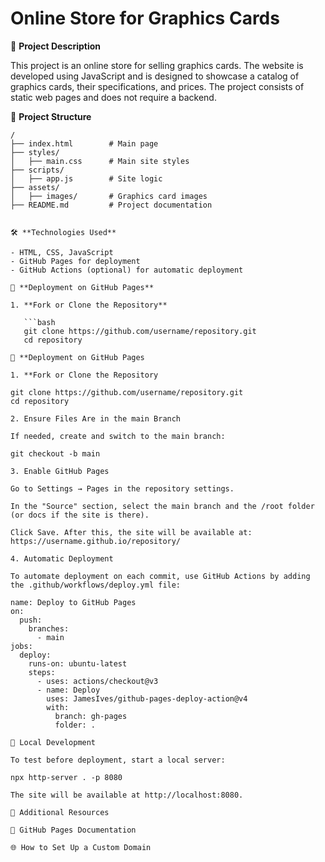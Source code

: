# Online Store for Graphics Cards

📌 **Project Description**

This project is an online store for selling graphics cards. The website is developed using JavaScript and is designed to showcase a catalog of graphics cards, their specifications, and prices. The project consists of static web pages and does not require a backend.

📂 **Project Structure**

```plaintext
/
├── index.html        # Main page
├── styles/
│   ├── main.css      # Main site styles
├── scripts/
│   ├── app.js        # Site logic
├── assets/
│   ├── images/       # Graphics card images
├── README.md         # Project documentation


🛠 **Technologies Used**

- HTML, CSS, JavaScript
- GitHub Pages for deployment
- GitHub Actions (optional) for automatic deployment

🚀 **Deployment on GitHub Pages**

1. **Fork or Clone the Repository**

   ```bash
   git clone https://github.com/username/repository.git
   cd repository

🚀 **Deployment on GitHub Pages

1. **Fork or Clone the Repository

git clone https://github.com/username/repository.git
cd repository

2. Ensure Files Are in the main Branch

If needed, create and switch to the main branch:

git checkout -b main

3. Enable GitHub Pages

Go to Settings → Pages in the repository settings.

In the "Source" section, select the main branch and the /root folder (or docs if the site is there).

Click Save. After this, the site will be available at:
https://username.github.io/repository/

4. Automatic Deployment 

To automate deployment on each commit, use GitHub Actions by adding the .github/workflows/deploy.yml file:

name: Deploy to GitHub Pages
on:
  push:
    branches:
      - main
jobs:
  deploy:
    runs-on: ubuntu-latest
    steps:
      - uses: actions/checkout@v3
      - name: Deploy
        uses: JamesIves/github-pages-deploy-action@v4
        with:
          branch: gh-pages
          folder: .

📜 Local Development

To test before deployment, start a local server:

npx http-server . -p 8080

The site will be available at http://localhost:8080.

📌 Additional Resources

🔗 GitHub Pages Documentation

🌐 How to Set Up a Custom Domain


